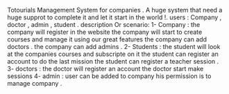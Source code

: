 Totourials Management System for companies .
A huge system that need a huge supprot to complete it and let it start in the world !.
users : 
Company , doctor , admin , student .
description Or scenario: 
1- Company : 
the company will register in the website 
the company will start to create courses and manage it using our great features 
the company can add doctors .
the company can add admins .
2- Students :
the student will look at the companies courses and subscripte on it 
the student can register an account to do the last mission 
the student can register a teacher session .
3- doctors : the doctor will register an account 
the doctor start make sessions 
4- admin : user can be added to company 
his permission is to manage company .